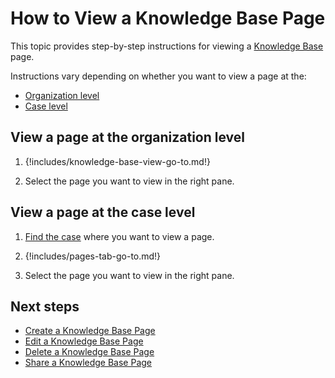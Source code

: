# How to View a Knowledge Base Page

This topic provides step-by-step instructions for viewing a [Knowledge Base](about-knowledge-base.md) page.

Instructions vary depending on whether you want to view a page at the:  

* [Organization level](#view-a-page-at-the-organization-level)  
* [Case level](#view-a-page-at-the-case-level)

## View a page at the organization level

1. {!includes/knowledge-base-view-go-to.md!}

2. Select the page you want to view in the right pane.

## View a page at the case level

1. [Find the case](../analyst-corner/cases/search-for-cases/find-a-case.md) where you want to view a page.

2. {!includes/pages-tab-go-to.md!}

3. Select the page you want to view in the right pane.

## Next steps

* [Create a Knowledge Base Page](create-a-knowledge-base-page.md)
* [Edit a Knowledge Base Page](edit-a-knowledge-base-page.md)
* [Delete a Knowledge Base Page](delete-a-knowledge-base-page.md)
* [Share a Knowledge Base Page](share-a-knowledge-base-page.md)